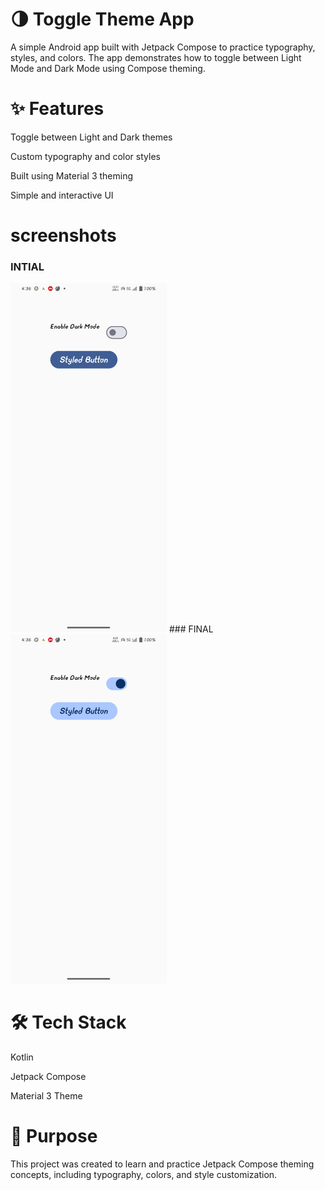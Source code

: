 # 🌗 Toggle Theme App

A simple Android app built with Jetpack Compose to practice typography, styles, and colors. The app demonstrates how to toggle between Light Mode and Dark Mode using Compose theming.

# ✨ Features

Toggle between Light and Dark themes

Custom typography and color styles

Built using Material 3 theming

Simple and interactive UI

# screenshots
### INTIAL
<img src="screenshots/toggle_app_output1.jpg" alt="OFF" width="250"/>
### FINAL
<img src="screenshots/toggle_app_output2.jpg" alt="OFF" width="250"/>

# 🛠️ Tech Stack

Kotlin

Jetpack Compose

Material 3 Theme

# 🎯 Purpose

This project was created to learn and practice Jetpack Compose theming concepts, including typography, colors, and style customization.
